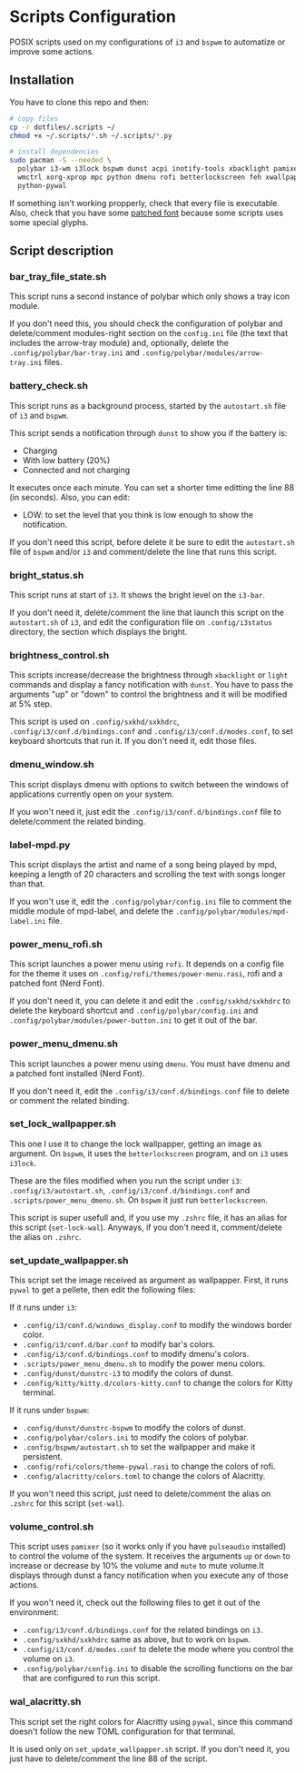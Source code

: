 # Scripts Configuration

POSIX scripts used on my configurations of `i3` and `bspwm` to automatize or
improve some actions.

## Installation

You have to clone this repo and then:

```sh
# copy files
cp -r dotfiles/.scripts ~/
chmod +x ~/.scripts/*.sh ~/.scripts/*.py

# install dependencies
sudo pacman -S --needed \
  polybar i3-wm i3lock bspwm dunst acpi inotify-tools xbacklight pamixer
  wmctrl xorg-xprop mpc python dmenu rofi betterlockscreen feh xwallpapper
  python-pywal
```

If something isn't working propperly, check that every file is executable. Also,
check that you have some [patched font](https://www.nerdfonts.com/font-downloads)
because some scripts uses some special glyphs.

## Script description

### bar_tray_file_state.sh

This script runs a second instance of polybar which only shows a tray icon module.

If you don't need this, you should check the configuration of polybar and
delete/comment modules-right section on the `config.ini` file (the text that
includes the arrow-tray module) and, optionally, delete the
`.config/polybar/bar-tray.ini` and `.config/polybar/modules/arrow-tray.ini`
files.

### battery_check.sh

This script runs as a background process, started by the `autostart.sh` file of
`i3` and `bspwm`.

This script sends a notification through `dunst` to show you if the battery is:

- Charging
- With low battery (20%)
- Connected and not charging

It executes once each minute. You can set a shorter time editting the line 88
(in seconds). Also, you can edit:

- LOW: to set the level that you think is low enough to show the notification.

If you don't need this script, before delete it be sure to edit the `autostart.sh`
file of `bspwm` and/or `i3` and comment/delete the line that runs this script.

### bright_status.sh

This script runs at start of `i3`. It shows the bright level on the `i3-bar`.

If you don't need it, delete/comment the line that launch this script on the
`autostart.sh` of `i3`, and edit the configuration file on `.config/i3status`
directory, the section which displays the bright.

### brightness_control.sh

This scripts increase/decrease the brightness through `xbacklight` or `light`
commands and display a fancy notification with `dunst`. You have to pass the
arguments "up" or "down" to control the brightness and it will be modified
at 5% step.

This script is used on `.config/sxkhd/sxkhdrc`, `.config/i3/conf.d/bindings.conf`
and `.config/i3/conf.d/modes.conf`, to set keyboard shortcuts that run it. If
you don't need it, edit those files.

### dmenu_window.sh

This script displays dmenu with options to switch between the windows of
applications currently open on your system.

If you won't need it, just edit the `.config/i3/conf.d/bindings.conf` file
to delete/comment the related binding.

### label-mpd.py

This script displays the artist and name of a song being played by mpd,
keeping a length of 20 characters and scrolling the text with songs longer
than that.

If you won't use it, edit the `.config/polybar/config.ini` file to comment
the middle module of mpd-label, and delete the
`.config/polybar/modules/mpd-label.ini` file.

### power_menu_rofi.sh

This script launches a power menu using `rofi`. It depends on a config file
for the theme it uses on `.config/rofi/themes/power-menu.rasi`, rofi
and a patched font (Nerd Font).

If you don't need it, you can delete it and edit the `.config/sxkhd/sxkhdrc`
to delete the keyboard shortcut and `.config/polybar/config.ini` and
`.config/polybar/modules/power-button.ini` to get it out of the bar.

### power_menu_dmenu.sh

This script launches a power menu using `dmenu`. You must have dmenu and a patched
font installed (Nerd Font).

If you don't need it, edit the `.config/i3/conf.d/bindings.conf` file to delete
or comment the related binding.

### set_lock_wallpapper.sh

This one I use it to change the lock wallpapper, getting an image as argument.
On `bspwm`, it uses the `betterlockscreen` program, and on `i3` uses `i3lock`.

These are the files modified when you run the script under `i3`:
`.config/i3/autostart.sh`, `.config/i3/conf.d/bindings.conf` and
`.scripts/power_menu_dmenu.sh`. On `bspwm` it just run `betterlockscreen`.

This script is super usefull and, if you use my `.zshrc` file, it has an alias
for this script (`set-lock-wal`). Anyways, if you don't need it, comment/delete
the alias on `.zshrc`.

### set_update_wallpapper.sh

This script set the image received as argument as wallpapper. First, it runs
`pywal` to get a pellete, then edit the following files:

If it runs under `i3`:

- `.config/i3/conf.d/windows_display.conf` to modify the windows border color.
- `.config/i3/conf.d/bar.conf` to modify bar's colors.
- `.config/i3/conf.d/bindings.conf` to modify dmenu's colors.
- `.scripts/power_menu_dmenu.sh` to modify the power menu colors.
- `.config/dunst/dunstrc-i3` to modify the colors of dunst.
- `.config/kitty/kitty.d/colors-kitty.conf` to change the colors for Kitty
  terminal.

If it runs under `bspwm`:

- `.config/dunst/dunstrc-bspwm` to modify the colors of dunst.
- `.config/polybar/colors.ini` to modify the colors of polybar.
- `.config/bspwm/autostart.sh` to set the wallpapper and make it persistent.
- `.config/rofi/colors/theme-pywal.rasi` to change the colors of rofi.
- `.config/alacritty/colors.toml` to change the colors of Alacritty.

If you won't need this script, just need to delete/comment the alias on `.zshrc`
for this script (`set-wal`).

### volume_control.sh

This script uses `pamixer` (so it works only if you have `pulseaudio` installed)
to control the volume of the system. It receives the arguments `up` or `down`
to increase or decrease by 10% the volume and `mute` to mute volume.It displays
through dunst a fancy notification when you execute any of those actions.

If you won't need it, check out the following files to get it out of the
environment:

- `.config/i3/conf.d/bindings.conf` for the related bindings on `i3`.
- `.config/sxkhd/sxkhdrc` same as above, but to work on `bspwm`.
- `.config/i3/conf.d/modes.conf` to delete the mode where you control the volume
  on `i3`.
- `.config/polybar/config.ini` to disable the scrolling functions on the bar
  that are configured to run this script.

### wal_alacritty.sh

This script set the right colors for Alacritty using `pywal`, since this
command doesn't follow the new TOML configuration for that terminal.

It is used only on `set_update_wallpapper.sh` script. If you don't need it,
you just have to delete/comment the line 88 of the script.
